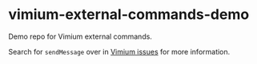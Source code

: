 # vimium-external-commands-demo

Demo repo for Vimium external commands.

Search for `sendMessage` over in [Vimium issues](https://github.com/philc/vimium/search?q=sendMessage+command&type=Issues&utf8=%E2%9C%93) for more information.
